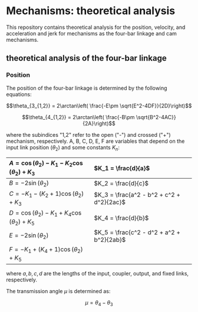 # Mechanisms: theoretical analysis

This repository contains theoretical analysis for the position, velocity, and acceleration and jerk for
mechanisms as the four-bar linkage and cam mechanisms.


## theoretical analysis of the four-bar linkage

### Position

The position of the four-bar linkage is determined by the following equations:

$$\theta_{3_{1,2}} = 2\arctan\left( \frac{-E\pm \sqrt{E^2-4DF}}{2D}\right)$$

$$\theta_{4_{1,2}} = 2\arctan\left( \frac{-B\pm \sqrt{B^2-4AC}}{2A}\right)$$

where the subindices "1,2" refer to the open ("-") and crossed ("+") mechanism, respectively. A, B, C, D, E, F
are variables that depend on the input link position $(\theta_2)$ and some constants $K_n$:

| $A = \cos(\theta_2) - K_1 - K_2 \cos(\theta_2) + K_3$  | $K_1 = \frac{d}{a}$                       |
|:-------------------------------------------------------|:------------------------------------------|
| $B = -2\sin(\theta_2)$                                 | $K_2 = \frac{d}{c}$                       |
| $C = - K_1 - (K_2 + 1) \cos(\theta_2) + K_3$           | $K_3 = \frac{a^2 - b^2 + c^2 + d^2}{2ac}$ |
| $D = \cos(\theta_2) - K_1 + K_4 \cos(\theta_2) + K_5$  | $K_4 = \frac{d}{b}$                       |
| $E = -2\sin(\theta_2)$                                 | $K_5 = \frac{c^2 - d^2 + a^2 + b^2}{2ab}$ |
| $F = - K_1 + (K_4 + 1) \cos(\theta_2) + K_5$           |                                           |

where $a, b, c, d$ are the lengths of the input, coupler, output, and fixed links, respectively.

The transmission angle $\mu$ is determined as:

$$\mu = \theta_4 - \theta_3$$
